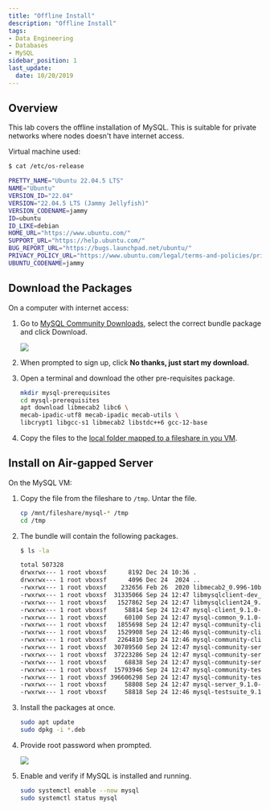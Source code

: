 ```yaml
---
title: "Offline Install"
description: "Offline Install"
tags: 
- Data Engineering
- Databases
- MySQL
sidebar_position: 1
last_update:
  date: 10/20/2019
---
```



## Overview 

This lab covers the offline installation of MySQL. This is suitable for private networks where nodes doesn't have internet access. 

Virtual machine used:

```bash
$ cat /etc/os-release

PRETTY_NAME="Ubuntu 22.04.5 LTS"
NAME="Ubuntu"
VERSION_ID="22.04"
VERSION="22.04.5 LTS (Jammy Jellyfish)"
VERSION_CODENAME=jammy
ID=ubuntu
ID_LIKE=debian
HOME_URL="https://www.ubuntu.com/"
SUPPORT_URL="https://help.ubuntu.com/"
BUG_REPORT_URL="https://bugs.launchpad.net/ubuntu/"
PRIVACY_POLICY_URL="https://www.ubuntu.com/legal/terms-and-policies/privacy-policy"
UBUNTU_CODENAME=jammy 
```

## Download the Packages 

On a computer with internet access:

1. Go to [MySQL Community Downloads](https://dev.mysql.com/downloads/repo/apt/), select the correct bundle package and click Download.

    ![](/img/docs/12242024-database-mysql-install-2.png)

3. When prompted to sign up, click **No thanks, just start my download.**

4. Open a terminal and download the other pre-requisites package.

    ```bash
    mkdir mysql-prerequisites
    cd mysql-prerequisites
    apt download libmecab2 libc6 \
    mecab-ipadic-utf8 mecab-ipadic mecab-utils \
    libcrypt1 libgcc-s1 libmecab2 libstdc++6 gcc-12-base
    ```

5. Copy the files to the [local folder mapped to a fileshare in you VM](/docs/001-Personal-Notes/005-Project-Pre-requisites/011-VirtualBox.md#setup-fileshare).


## Install on Air-gapped Server

On the MySQL VM:

1. Copy the file from the fileshare to `/tmp`. Untar the file. 

    ```bash
    cp /mnt/fileshare/mysql-* /tmp
    cd /tmp
    ```

2. The bundle will contain the following packages.

    ```bash
    $ ls -la

    total 507328
    drwxrwx--- 1 root vboxsf      8192 Dec 24 10:36 .
    drwxrwx--- 1 root vboxsf      4096 Dec 24  2024 ..
    -rwxrwx--- 1 root vboxsf    232656 Feb 26  2020 libmecab2_0.996-10build1_amd64.deb
    -rwxrwx--- 1 root vboxsf  31335066 Sep 24 12:47 libmysqlclient-dev_9.1.0-1ubuntu22.04_amd64.deb
    -rwxrwx--- 1 root vboxsf   1527862 Sep 24 12:47 libmysqlclient24_9.1.0-1ubuntu22.04_amd64.deb
    -rwxrwx--- 1 root vboxsf     58814 Sep 24 12:47 mysql-client_9.1.0-1ubuntu22.04_amd64.deb
    -rwxrwx--- 1 root vboxsf     60100 Sep 24 12:47 mysql-common_9.1.0-1ubuntu22.04_amd64.deb
    -rwxrwx--- 1 root vboxsf   1855698 Sep 24 12:47 mysql-community-client-core_9.1.0-1ubuntu22.04_amd64.deb
    -rwxrwx--- 1 root vboxsf   1529908 Sep 24 12:46 mysql-community-client-plugins_9.1.0-1ubuntu22.04_amd64.deb
    -rwxrwx--- 1 root vboxsf   2264810 Sep 24 12:46 mysql-community-client_9.1.0-1ubuntu22.04_amd64.deb
    -rwxrwx--- 1 root vboxsf  30789560 Sep 24 12:47 mysql-community-server-core_9.1.0-1ubuntu22.04_amd64.deb
    -rwxrwx--- 1 root vboxsf  37223286 Sep 24 12:47 mysql-community-server-debug_9.1.0-1ubuntu22.04_amd64.deb
    -rwxrwx--- 1 root vboxsf     68838 Sep 24 12:47 mysql-community-server_9.1.0-1ubuntu22.04_amd64.deb
    -rwxrwx--- 1 root vboxsf  15793946 Sep 24 12:47 mysql-community-test-debug_9.1.0-1ubuntu22.04_amd64.deb
    -rwxrwx--- 1 root vboxsf 396606298 Sep 24 12:47 mysql-community-test_9.1.0-1ubuntu22.04_amd64.deb
    -rwxrwx--- 1 root vboxsf     58808 Sep 24 12:47 mysql-server_9.1.0-1ubuntu22.04_amd64.deb
    -rwxrwx--- 1 root vboxsf     58818 Sep 24 12:46 mysql-testsuite_9.1.0-1ubuntu22.04_amd64.deb
    ```

3. Install the packages at once.

    ```bash
    sudo apt update
    sudo dpkg -i *.deb 
    ```

4. Provide root password when prompted.

    ![](/img/docs/12242024-database-mysql-provide-root-pw.png)


5. Enable and verify if MySQL is installed and running.

    ```bash
    sudo systemctl enable --now mysql 
    sudo systemctl status mysql 
    ```